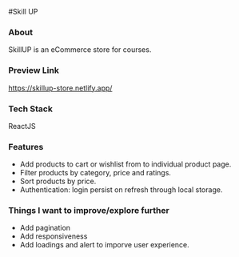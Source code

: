 #Skill UP

### About
SkillUP is an eCommerce store for courses.

### Preview Link 
https://skillup-store.netlify.app/

### Tech Stack
ReactJS

### Features
- Add products to cart or wishlist from to individual product page.
- Filter products by category, price and ratings.
- Sort products by price.
- Authentication: login persist on refresh through local storage.

### Things I want to improve/explore further
- Add pagination
- Add responsiveness
- Add loadings and alert to imporve user experience.
